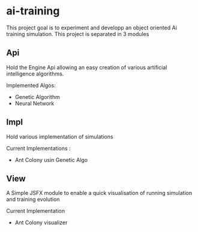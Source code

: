 # ai-training

This project goal is to experiment and developp an object oriented Ai training simulation. 
This project is separated in 3 modules 

## Api 

Hold the Engine Api allowing an easy creation of various artificial intelligence algorithms.

Implemented Algos: 
- Genetic Algorithm
- Neural Network

## Impl 

Hold various implementation of simulations 

Current Implementations : 
- Ant Colony usin Genetic Algo

## View

A Simple JSFX module to enable a quick visualisation of running simulation and training evolution

Current Implementation 
- Ant Colony visualizer

